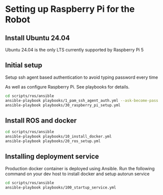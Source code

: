 # Setting up Raspberry Pi for the Robot

## Install Ubuntu 24.04

Ubuntu 24.04 is the only LTS currently supported by Raspberry Pi 5

## Initial setup

Setup ssh agent based authentication to avoid typing password every time

As well as configure Raspberry Pi. See playbooks for details.

```bash
cd scripts/ros/ansible
ansible-playbook playbooks/1_pam_ssh_agent_auth.yml --ask-become-pass
ansible-playbook playbooks/30_raspberry_pi_setup.yml
```

## Install ROS and docker

```bash
cd scripts/ros/ansible
ansible-playbook playbooks/10_install_docker.yml
ansible-playbook playbooks/20_ros_setup.yml
```

## Installing deployment service

Production docker container is deployed using Ansible.
Run the following command on your dev host to install docker and setup autorun service

```bash
cd scripts/ros/ansible
ansible-playbook playbooks/100_startup_service.yml
```
